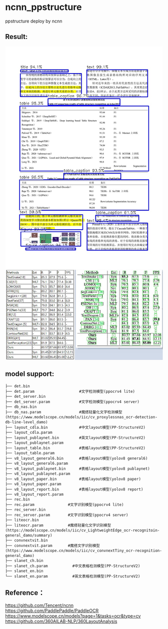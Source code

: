 # ncnn_ppstructure
ppstructure deploy by ncnn

## Result:  
![](./doc/layout_res.jpg)  
![](./doc/table_res.jpg)  

## model support:  
```shell
├── det.bin         
├── det.param                    #文字检测模型(ppocrv4 lite)
├── det_server.bin
├── det_server.param             #文字检测模型(ppocrv4 server)
├── db_nas.bin
├── db_nas.param                 #魔搭轻量化文字检测模型(https://www.modelscope.cn/models/iic/cv_proxylessnas_ocr-detection-db-line-level_damo)
├── layout_cdla.bin              #中文layout模型(PP-StructureV2)
├── layout_cdla.param
├── layout_publaynet.bin         #英文layout模型(PP-StructureV2)
├── layout_publaynet.param 
├── layout_table.bin             #表格layout模型(PP-StructureV2)
├── layout_table.param
├── v8_layout_general6.bin       #表格layout模型(yolov8 general6)
├── v8_layout_general6.param
├── v8_layout_publaynet.bin      #表格layout模型(yolov8 publaynet)
├── v8_layout_publaynet.param
├── v8_layout_paper.bin          #表格layout模型(yolov8 paper)
├── v8_layout_paper.param
├── v8_layout_report.bin         #表格layout模型(yolov8 report)
├── v8_layout_report.param
├── rec.bin
├── rec.param               #文字识别模型(ppocrv4 lite)
├── rec_server.bin
├── rec_server.param        #文字识别模型(ppocrv4 server)
├── liteocr.bin
├── liteocr.param           #魔搭轻量化文字识别模型(https://modelscope.cn/models/iic/cv_LightweightEdge_ocr-recognitoin-general_damo/summary)
├── convnextvit.bin
├── convnextvit.param       #魔搭文字识别模型(https://www.modelscope.cn/models/iic/cv_convnextTiny_ocr-recognition-general_damo)
├── slanet_ch.bin
├── slanet_ch.param           #中文表格检测模型(PP-StructureV2)
├── slanet_en.bin
└── slanet_en.param           #英文表格检测模型(PP-StructureV2)
```

## Reference：  
https://github.com/Tencent/ncnn  
https://github.com/PaddlePaddle/PaddleOCR  
https://www.modelscope.cn/models?page=1&tasks=ocr&type=cv  
https://github.com/360AILAB-NLP/360LayoutAnalysis  